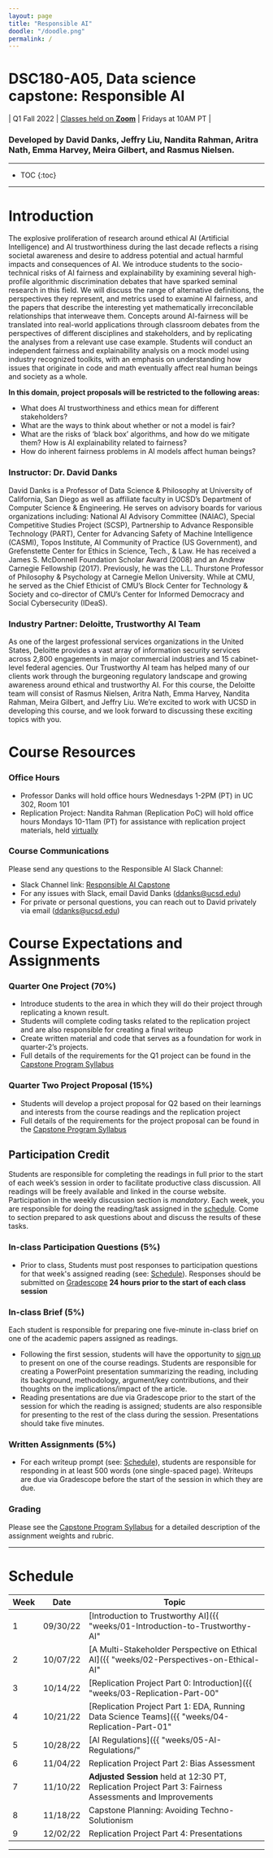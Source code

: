 ```yaml
---
layout: page
title: "Responsible AI"
doodle: "/doodle.png"
permalink: /
---
```


# DSC180-A05, Data science capstone: Responsible AI 

| Q1 Fall 2022 | [Classes held on **Zoom**](https://ucsd.zoom.us/j/96921239764) | Fridays at 10AM PT |


### Developed by David Danks, Jeffry Liu, Nandita Rahman, Aritra Nath, Emma Harvey, Meira Gilbert, and Rasmus Nielsen.

---
* TOC
{:toc}

---
# Introduction

The explosive proliferation of research around ethical AI (Artificial Intelligence) and AI trustworthiness during the last decade  reflects a rising societal awareness and desire to address potential and actual harmful impacts and consequences of AI. We introduce students to the socio-technical risks of AI fairness and explainability by examining several high-profile algorithmic discrimination debates that have sparked seminal research in this field. We will discuss the range of alternative definitions, the perspectives they represent, and metrics used to examine AI fairness, and the papers that describe the interesting yet mathematically irreconcilable relationships that interweave them. Concepts around AI-fairness will be translated into real-world applications through classroom debates from the perspectives of different disciplines and stakeholders, and by replicating the analyses from a relevant use case example. Students will conduct an independent fairness and explainability analysis on a mock model using industry recognized toolkits, with an emphasis on understanding how issues that originate in code and math eventually affect real human beings and society as a whole.

**In this domain, project proposals will be restricted to the following
areas:**
* What does AI trustworthiness and ethics mean for different stakeholders?
* What are the ways to think about whether or not a model is fair?
* What are the risks of ‘black box’ algorithms, and how do we mitigate them? How is AI explainability related to fairness?
* How do inherent fairness problems in AI models affect human beings?  

### Instructor: Dr. David Danks
David Danks is a Professor of Data Science & Philosophy at University of California, San Diego as well as affiliate faculty in UCSD’s Department of Computer Science & Engineering. He serves on advisory boards for various organizations including: National AI Advisory Committee (NAIAC), Special Competitive Studies Project (SCSP), Partnership to Advance Responsible Technology (PART), Center for Advancing Safety of Machine Intelligence (CASMI), Topos Institute, AI Community of Practice (US Government), and Grefenstette Center for Ethics in Science, Tech., & Law. He has received a James S. McDonnell Foundation Scholar Award (2008) and an Andrew Carnegie Fellowship (2017). Previously, he was the L.L. Thurstone Professor of Philosophy & Psychology at Carnegie Mellon University. While at CMU, he served as the Chief Ethicist of CMU’s Block Center for Technology & Society and co-director of CMU’s Center for Informed Democracy and Social Cybersecurity (IDeaS). 

### Industry Partner: Deloitte, Trustworthy AI Team
As one of the largest professional services organizations in the United States, Deloitte provides a vast array of information security services across 2,800 engagements in major commercial industries and 15 cabinet-level federal agencies. Our Trustworthy AI team has helped many of our clients work through the burgeoning regulatory landscape and growing awareness around ethical and trustworthy AI. For this course, the Deloitte team will consist of Rasmus Nielsen, Aritra Nath, Emma Harvey, Nandita Rahman, Meira Gilbert, and Jeffry Liu. We’re excited to work with UCSD in developing this course, and we look forward to discussing these exciting topics with you.

# Course Resources
### Office Hours
* Professor Danks will hold office hours Wednesdays 1-2PM (PT) in UC 302, Room 101 
* Replication Project: Nandita Rahman (Replication PoC) will hold office hours Mondays 10-11am (PT) for assistance with replication project materials, held [virtually](https://github.com/nanrahman/capstone-responsible-ai/blob/b48a0f37b19f266e5b32430ee4b85b92b215e826/notes/week-04/replication-office-hour-zoom-info.md)

### Course Communications
Please send any questions to the Responsible AI Slack Channel: 
* Slack Channel link: [Responsible AI Capstone](responsibleaicapstone.slack.com)
* For any issues with Slack, email David Danks (ddanks@ucsd.edu)
* For private or personal questions, you can reach out to David privately via email (ddanks@ucsd.edu)


# Course Expectations and Assignments

### Quarter One Project (70%)
* Introduce students to the area in which they will do their project through replicating a known result.
* Students will complete coding tasks related to the replication project and are also responsible for creating a final writeup
* Create written material and code that serves as a foundation for work in quarter-2’s projects.
* Full details of the requirements for the Q1 project can be found in the [Capstone Program Syllabus](https://dsc-capstone.github.io/syllabus/)

### Quarter Two Project Proposal (15%)
* Students will develop a project proposal for Q2 based on their learnings and interests from the course readings and the replication project
* Full details of the requirements for the project proposal can be found in the [Capstone Program Syllabus](https://dsc-capstone.github.io/syllabus/)

## Participation Credit
Students are responsible for completing the readings in full prior to the start of each week’s session in order to facilitate productive class discussion. All readings will be freely available and linked in the course website. Participation in the weekly discussion section is *mandatory*. Each week, you are responsible for doing the reading/task assigned in the
[schedule](#schedule). Come to section prepared to ask questions about
and discuss the results of these tasks. 

### In-class Participation Questions (5%)
* Prior to class, Students must post responses to participation questions for that week's assigned reading (see: [Schedule](https://github.com/nanrahman/capstone-responsible-ai/edit/master/index.md#schedule)). Responses should be submitted on [Gradescope](https://www.gradescope.com/courses/442598) **24 hours prior to the start of each class session**

### In-class Brief (5%)
Each student is responsible for preparing one five-minute in-class brief on one of the academic papers assigned as readings. 
* Following the first session, students will have the opportunity to [sign up](https://docs.google.com/spreadsheets/d/1DNA4mQLQmbhFEtm74PEPsUDTEGx0pK_BFzlQcltFaMg/edit?usp=sharing) to present on one of the course readings. Students are responsible for creating a PowerPoint presentation summarizing the reading, including its background, methodology, argument/key contributions, and their thoughts on the implications/impact of the article. 
* Reading presentations are due via Gradescope prior to the start of the session for which the reading is assigned; students are also responsible for presenting to the rest of the class during the session. Presentations should take five minutes. 

### Written Assignments (5%)
* For each writeup prompt (see: [Schedule](https://github.com/nanrahman/capstone-responsible-ai/edit/master/index.md#schedule)), students are responsible for responding in at least 500 words (one single-spaced page). Writeups are due via Gradescope before the start of the session in which they are due. 

### Grading
Please see the [Capstone Program Syllabus](https://dsc-capstone.github.io/syllabus/) for a detailed description of the assignment weights and rubric. 

---

# Schedule

|Week|Date|Topic|
|--|--|--|
|1|09/30/22|[Introduction to Trustworthy AI]({{ "weeks/01-Introduction-to-Trustworthy-AI" | absolute_url }})|
|2|10/07/22|[A Multi-Stakeholder Perspective on Ethical AI]({{ "weeks/02-Perspectives-on-Ethical-AI" | absolute_url }})|
|3|10/14/22|[Replication Project Part 0: Introduction]({{ "weeks/03-Replication-Part-00" | absolute_url }})|
|4|10/21/22|[Replication Project Part 1: EDA, Running Data Science Teams]({{ "weeks/04-Replication-Part-01" | absolute_url }})|
|5|10/28/22|[AI Regulations]({{ "weeks/05-AI-Regulations/" | absolute_url }})|
|6|11/04/22|Replication Project Part 2: Bias Assessment|_Coming Soon_|
|7|11/10/22|**Adjusted Session** held at 12:30 PT, Replication Project Part 3: Fairness Assessments and Improvements|_Coming Soon_|
|8|11/18/22|Capstone Planning: Avoiding Techno-Solutionism|_Coming Soon_|
|9|12/02/22|Replication Project Part 4: Presentations|_Coming Soon_|

---



